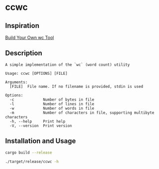 # ccwc

## Inspiration

[Build Your Own wc Tool](https://codingchallenges.fyi/challenges/challenge-wc)

## Description

```text
A simple implementation of the `wc` (word count) utility

Usage: ccwc [OPTIONS] [FILE]

Arguments:
  [FILE]  File name. If no filename is provided, stdin is used

Options:
  -c             Number of bytes in file
  -l             Number of lines in file
  -w             Number of words in file
  -m             Number of characters in file, supporting multibyte characters
  -h, --help     Print help
  -V, --version  Print version
```

## Installation and Usage

```sh
cargo build --release
```

```sh
./target/release/ccwc -h
```
